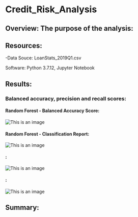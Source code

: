 # Credit_Risk_Analysis

## Overview: The purpose of the analysis:


## Resources:

-Data Souce: LoanStats_2019Q1.csv
             
Software: Python 3.7.12, Jupyter Notebook

## Results:

### Balanced accuracy, precision and recall scores:



#### Random Forest - Balanced Accuracy Score:

![This is an image]()

#### Random Forest - Classification Report:

![This is an image]()


#### :

![This is an image]()

#### :

![This is an image]()



## Summary:

